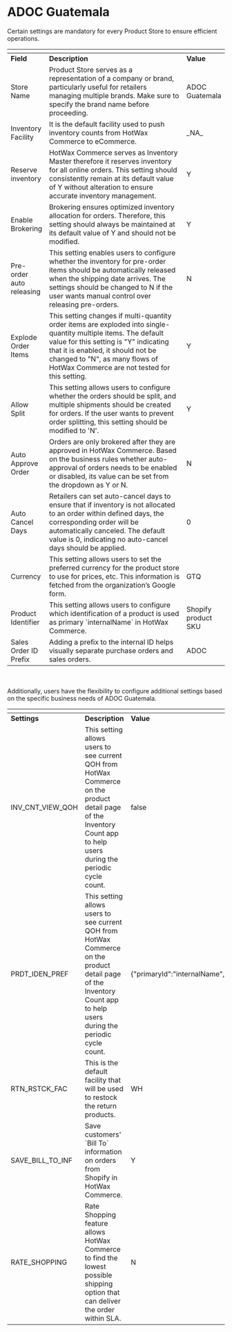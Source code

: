 # ADOC Guatemala

Certain settings are mandatory for every Product Store to ensure efficient operations.

<table data-header-hidden><thead><tr><th></th><th width="345.66666666666663"></th><th></th></tr></thead><tbody><tr><td><strong>Field</strong></td><td><strong>Description</strong></td><td><strong>Value</strong></td></tr><tr><td>Store Name</td><td>Product Store serves as a representation of a company or brand, particularly useful for retailers managing multiple brands. Make sure to specify the brand name before proceeding.</td><td>ADOC Guatemala</td></tr><tr><td>Inventory Facility</td><td>It is the default facility used to push inventory counts from HotWax Commerce to eCommerce.</td><td>_NA_</td></tr><tr><td>Reserve inventory</td><td>HotWax Commerce serves as Inventory Master therefore it reserves inventory for all online orders. This setting should consistently remain at its default value of Y without alteration to ensure accurate inventory management.</td><td>Y</td></tr><tr><td>Enable Brokering</td><td>Brokering ensures optimized inventory allocation for orders. Therefore, this setting should always be maintained at its default value of Y and should not be modified.</td><td>Y</td></tr><tr><td>Pre-order auto releasing</td><td>This setting enables users to configure whether the inventory for pre-order items should be automatically released when the shipping date arrives. The settings should be changed to N if the user wants manual control over releasing pre-orders.</td><td>N</td></tr><tr><td>Explode Order Items</td><td>This setting changes if multi-quantity order items are exploded into single-quantity multiple items. The default value for this setting is "Y" indicating that it is enabled, it should not be changed to "N", as many flows of HotWax Commerce are not tested for this setting.</td><td>Y</td></tr><tr><td>Allow Split</td><td>This setting allows users to configure whether the orders should be split, and multiple shipments should be created for orders. If the user wants to prevent order splitting, this setting should be modified to 'N'.</td><td>Y</td></tr><tr><td>Auto Approve Order</td><td>Orders are only brokered after they are approved in HotWax Commerce. Based on the business rules whether auto-approval of orders needs to be enabled or disabled, its value can be set from the dropdown as Y or N.</td><td>N</td></tr><tr><td>Auto Cancel Days</td><td>Retailers can set auto-cancel days to ensure that if inventory is not allocated to an order within defined days, the corresponding order will be automatically canceled. The default value is 0, indicating no auto-cancel days should be applied.</td><td>0</td></tr><tr><td>Currency</td><td>This setting allows users to set the preferred currency for the product store to use for prices, etc. This information is fetched from the organization’s Google form.</td><td>GTQ</td></tr><tr><td>Product Identifier</td><td>This setting allows users to configure which identification of a product is used as primary `internalName` in HotWax Commerce.</td><td>Shopify product SKU</td></tr><tr><td>Sales Order ID Prefix</td><td>Adding a prefix to the internal ID helps visually separate purchase orders and sales orders.</td><td>ADOC</td></tr></tbody></table>

<br></br>
Additionally, users have the flexibility to configure additional settings based on the specific business needs of ADOC Guatemala.

<table data-header-hidden><thead><tr><th></th><th width="345.66666666666663"></th><th></th></tr></thead><tbody><tr><td><strong>Settings</strong></td><td><strong>Description</strong></td><td><strong>Value</strong></td></tr><tr><td>INV_CNT_VIEW_QOH</td><td>This setting allows users to see current QOH from HotWax Commerce on the product detail page of the Inventory Count app to help users during the periodic cycle count.</td><td>false</td></tr><tr><td>PRDT_IDEN_PREF</td><td>This setting allows users to see current QOH from HotWax Commerce on the product detail page of the Inventory Count app to help users during the periodic cycle count. </td><td>{"primaryId":"internalName","secondaryId":"parentProductName"}</td></tr><tr><td>RTN_RSTCK_FAC</td><td>This is the default facility that will be used to restock the return products.</td><td>WH</td></tr><tr><td>SAVE_BILL_TO_INF</td><td>Save customers' `Bill To` information on orders from Shopify in HotWax Commerce.</td><td>Y</td></tr><tr><td>RATE_SHOPPING</td><td>Rate Shopping feature allows HotWax Commerce to find the lowest possible shipping option that can deliver the order within SLA.</td><td>N</td></tr></tbody></table>
